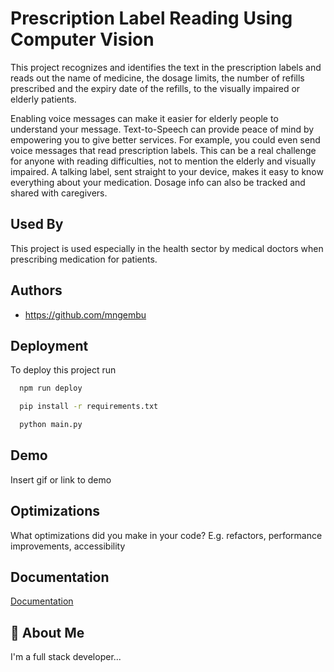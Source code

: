 
# Prescription Label Reading Using Computer Vision

This project recognizes and identifies the text in the prescription labels and reads out the name of medicine, the dosage limits, the number of refills prescribed and the expiry date of the refills, to the visually impaired or elderly patients.

Enabling voice messages can make it
easier for elderly people to understand your message. Text-to-Speech can provide peace
of mind by empowering you to give better services. For example, you could even send
voice messages that read prescription labels.
This can be a real challenge for anyone with reading difficulties, not to mention the elderly
and visually impaired. A talking label, sent straight to your device, makes it easy to know
everything about your medication. Dosage info can also be tracked and shared with caregivers.


## Used By

This project is used especially in the health sector by medical doctors when prescribing medication for patients.


## Authors

- https://github.com/mngembu


## Deployment

To deploy this project run

```bash
  npm run deploy
```


```bash
  pip install -r requirements.txt
```


```bash
  python main.py
```
## Demo

Insert gif or link to demo


## Optimizations

What optimizations did you make in your code? E.g. refactors, performance improvements, accessibility


## Documentation

[Documentation](https://linktodocumentation)


## 🚀 About Me
I'm a full stack developer...

